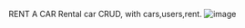 RENT A CAR
Rental car CRUD, with cars,users,rent.
![image](https://user-images.githubusercontent.com/106626992/221710229-a25997f9-9dd2-4b30-aee7-c80e70875889.png)

